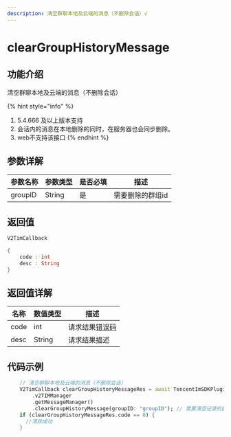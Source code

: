 ```yaml
---
description: 清空群聊本地及云端的消息（不删除会话）√
---
```


# clearGroupHistoryMessage

## 功能介绍

清空群聊本地及云端的消息（不删除会话）

{% hint style="info" %}
1. 5.4.666 及以上版本支持
2. 会话内的消息在本地删除的同时，在服务器也会同步删除。
3. web不支持该接口
{% endhint %}

## 参数详解

| 参数名称    | 参数类型   | 是否必填 | 描述        |
| ------- | ------ | ---- | --------- |
| groupID | String | 是    | 需要删除的群组id |

## 返回值

```dart
V2TimCallback

{
    code : int
    desc : String
}
```

## 返回值详解

| 名称   | 数值类型   | 描述                                                             |
| ---- | ------ | -------------------------------------------------------------- |
| code | int    | 请求结果[错误码](https://cloud.tencent.com/document/product/269/1671) |
| desc | String | 请求结果描述                                                         |

## 代码示例  &#x20;

```dart
    // 清空群聊本地及云端的消息（不删除会话）
    V2TimCallback clearGroupHistoryMessageRes = await TencentImSDKPlugin
        .v2TIMManager
        .getMessageManager()
        .clearGroupHistoryMessage(groupID: "groupID"); // 需要清空记录的群组id
    if (clearGroupHistoryMessageRes.code == 0) {
      //清除成功
    }
```
